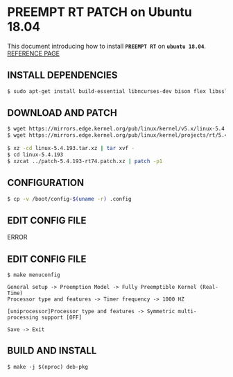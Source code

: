 # PREEMPT RT PATCH on Ubuntu 18.04
This document introducing how to install **`PREEMPT RT`** on **`ubuntu 18.04`**.  
[REFERENCE PAGE](https://chenna.me/blog/2020/02/23/how-to-setup-preempt-rt-on-ubuntu-18-04/)

## INSTALL DEPENDENCIES
```bash
$ sudo apt-get install build-essential libncurses-dev bison flex libssl-dev libelf-dev git
```

## DOWNLOAD AND PATCH
```bash
$ wget https://mirrors.edge.kernel.org/pub/linux/kernel/v5.x/linux-5.4.193.tar.xz
$ wget https://mirrors.edge.kernel.org/pub/linux/kernel/projects/rt/5.4/patch-5.4.193-rt74.patch.xz
    
$ xz -cd linux-5.4.193.tar.xz | tar xvf -
$ cd linux-5.4.193
$ xzcat ../patch-5.4.193-rt74.patch.xz | patch -p1
```
    
## CONFIGURATION
```bash
$ cp -v /boot/config-$(uname -r) .config
```
    
## EDIT CONFIG FILE
ERROR

## EDIT CONFIG FILE
    $ make menuconfig
    
    General setup -> Preemption Model -> Fully Preemptible Kernel (Real-Time)
    Processor type and features -> Timer frequency -> 1000 HZ
    
    [uniprocessor]Processor type and features -> Symmetric multi-processing support [OFF]
    
    Save -> Exit
    
## BUILD AND INSTALL
    $ make -j $(nproc) deb-pkg
